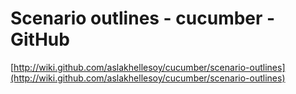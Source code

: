 <!--
id: 113390948
link: http://tumblr.atmos.org/post/113390948/scenario-outlines-cucumber-github
slug: scenario-outlines-cucumber-github
date: Tue May 26 2009 13:22:15 GMT-0700 (PDT)
publish: 2009-05-026
tags: 
title: Scenario outlines - cucumber - GitHub
-->


Scenario outlines - cucumber - GitHub
=====================================

[http://wiki.github.com/aslakhellesoy/cucumber/scenario-outlines](http://wiki.github.com/aslakhellesoy/cucumber/scenario-outlines)

